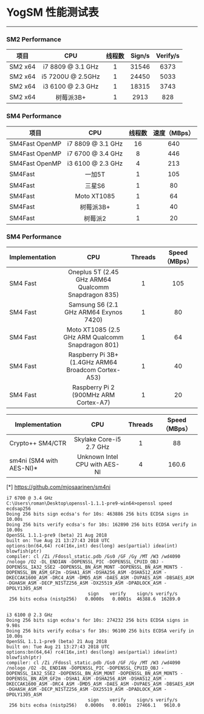 # YogSM 性能测试表

---

### SM2 Performance

| 项目                  | CPU                   | 线程数    | Sign/s                   | Verify/s               |
| --------              | :-----:               | :----:    |  :----:                 |  :----:                |
| SM2 x64               | i7 8809 @ 3.1 GHz     | 1         | 31546                   |6373                    |
| SM2 x64               | i5 7200U @ 2.5GHz     | 1         | 24450                   |5033                    |
| SM2 x64               | i3 6100 @ 2.3 GHz     | 1         | 18315                   |3743                    |
| SM2 x64               | 树莓派3B+              | 1         | 2913                   |828                     |

### SM4 Performance

| 项目                  | CPU               | 线程数    | 速度（MBps）      |
| --------              | :-----:           | :----:    |  :----:           |
| SM4Fast OpenMP        | i7 8809 @ 3.1 GHz | 16        | 640               |
| SM4Fast OpenMP        | i7 6700 @ 3.4 GHz | 8         | 446               |
| SM4Fast OpenMP        | i3 6100 @ 2.3 GHz | 4         | 213               |
| SM4Fast               | 一加5T            | 1         | 105               |
| SM4Fast               | 三星S6            | 1         | 80                |
| SM4Fast               | Moto XT1085       | 1         | 64                |
| SM4Fast               | 树莓派3B+         | 1         | 40                |
| SM4Fast               | 树莓派2           | 1         | 20                |


### SM4 Performance

| Implementation        | CPU               | Threads   | Speed（MBps）    |
| --------              | :-----:           | :----:    |  :----:          |
| SM4 Fast              | Oneplus 5T (2.45 GHz ARM64 Qualcomm Snapdragon 835) | 1         | 105              |
| SM4 Fast              | Samsung S6 (2.1 GHz ARM64 Exynos 7420)           | 1         | 80               |
| SM4 Fast              | Moto XT1085 (2.5 GHz ARM Qualcomm Snapdragon 801)       | 1         | 64               |
| SM4 Fast              | Raspberry Pi 3B+ (1.4GHz ARM64 Broadcom Cortex-A53)         | 1         | 40               |
| SM4 Fast              | Raspberry Pi 2  (900MHz ARM Cortex-A7)     | 1         | 20               |


| Implementation        | CPU               | Threads   | Speed（MBps）    |
| --------              | :-----:           | :----:    |  :----:          |
| Crypto++ SM4/CTR      | Skylake Core-i5 2.7 GHz     | 1         | 88               |
| sm4ni (SM4 with AES-NI)*       | Unknown Intel CPU with AES-NI     | 4         | 160.6  |

[*] https://github.com/mjosaarinen/sm4ni


```
i7 6700 @ 3.4 GHz
C:\Users\roman\Desktop\openssl-1.1.1-pre9-win64>openssl speed ecdsap256
Doing 256 bits sign ecdsa's for 10s: 463886 256 bits ECDSA signs in 10.00s
Doing 256 bits verify ecdsa's for 10s: 162890 256 bits ECDSA verify in 10.00s
OpenSSL 1.1.1-pre9 (beta) 21 Aug 2018
built on: Tue Aug 21 13:27:43 2018 UTC
options:bn(64,64) rc4(16x,int) des(long) aes(partial) idea(int) blowfish(ptr)
compiler: cl /Zi /Fdossl_static.pdb /Gs0 /GF /Gy /MT /W3 /wd4090 /nologo /O2 -DL_ENDIAN -DOPENSSL_PIC -DOPENSSL_CPUID_OBJ -DOPENSSL_IA32_SSE2 -DOPENSSL_BN_ASM_MONT -DOPENSSL_BN_ASM_MONT5 -DOPENSSL_BN_ASM_GF2m -DSHA1_ASM -DSHA256_ASM -DSHA512_ASM -DKECCAK1600_ASM -DRC4_ASM -DMD5_ASM -DAES_ASM -DVPAES_ASM -DBSAES_ASM -DGHASH_ASM -DECP_NISTZ256_ASM -DX25519_ASM -DPADLOCK_ASM -DPOLY1305_ASM
                              sign    verify    sign/s verify/s
 256 bits ecdsa (nistp256)   0.0000s   0.0001s  46388.6  16289.0
 

i3 6100 @ 2.3 GHz 
Doing 256 bits sign ecdsa's for 10s: 274232 256 bits ECDSA signs in 9.98s
Doing 256 bits verify ecdsa's for 10s: 96100 256 bits ECDSA verify in 10.00s
OpenSSL 1.1.1-pre9 (beta) 21 Aug 2018
built on: Tue Aug 21 13:27:43 2018 UTC
options:bn(64,64) rc4(16x,int) des(long) aes(partial) idea(int) blowfish(ptr)
compiler: cl /Zi /Fdossl_static.pdb /Gs0 /GF /Gy /MT /W3 /wd4090 /nologo /O2 -DL_ENDIAN -DOPENSSL_PIC -DOPENSSL_CPUID_OBJ -DOPENSSL_IA32_SSE2 -DOPENSSL_BN_ASM_MONT -DOPENSSL_BN_ASM_MONT5 -DOPENSSL_BN_ASM_GF2m -DSHA1_ASM -DSHA256_ASM -DSHA512_ASM -DKECCAK1600_ASM -DRC4_ASM -DMD5_ASM -DAES_ASM -DVPAES_ASM -DBSAES_ASM -DGHASH_ASM -DECP_NISTZ256_ASM -DX25519_ASM -DPADLOCK_ASM -DPOLY1305_ASM
                              sign    verify    sign/s verify/s
 256 bits ecdsa (nistp256)   0.0000s   0.0001s  27466.1   9610.0
```
